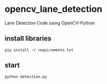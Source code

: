 # opencv_lane_detection

Lane Detection Code using OpenCV-Python



## install libraries
```
pip install -r requirements.txt
```



## start
```
python detection.py
```
